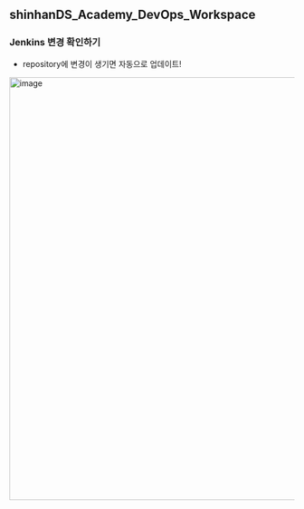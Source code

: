 ## shinhanDS_Academy_DevOps_Workspace


### Jenkins 변경 확인하기
- repository에 변경이 생기면 자동으로 업데이트!
<img width="747" alt="image" src="https://github.com/svbean77/shinhanDS_Academy_DevOps_Workspace/assets/70212701/26c2c465-aa1a-4fed-9f1b-3ec8aed5102c">

